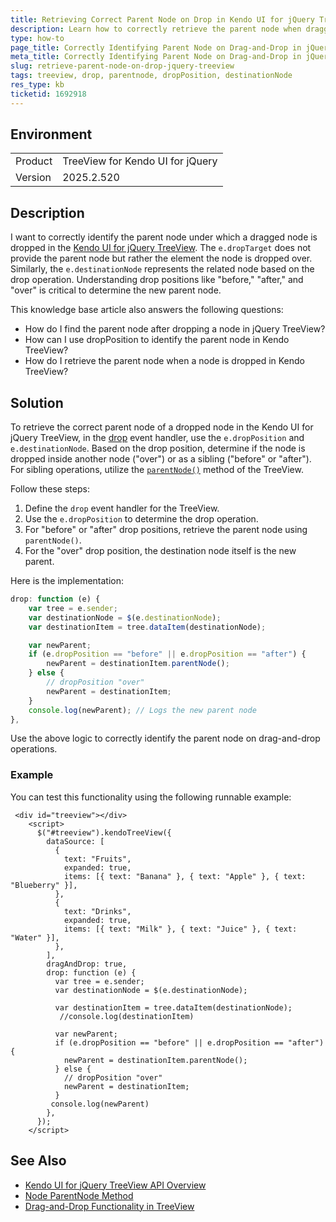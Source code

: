 ```yaml
---
title: Retrieving Correct Parent Node on Drop in Kendo UI for jQuery TreeView
description: Learn how to correctly retrieve the parent node when dragging and dropping nodes in the Kendo UI for jQuery TreeView.
type: how-to
page_title: Correctly Identifying Parent Node on Drag-and-Drop in jQuery TreeView
meta_title: Correctly Identifying Parent Node on Drag-and-Drop in jQuery TreeView
slug: retrieve-parent-node-on-drop-jquery-treeview
tags: treeview, drop, parentnode, dropPosition, destinationNode
res_type: kb
ticketid: 1692918
---
```


## Environment

<table>
<tbody>
<tr>
<td> Product </td>
<td> 
TreeView for Kendo UI for jQuery
</td>
</tr>
<tr>
<td> Version </td>
<td> 2025.2.520 </td>
</tr>
</tbody>
</table>

## Description

I want to correctly identify the parent node under which a dragged node is dropped in the [Kendo UI for jQuery TreeView](https://docs.telerik.com/kendo-ui/api/javascript/ui/treeview). The `e.dropTarget` does not provide the parent node but rather the element the node is dropped over. Similarly, the `e.destinationNode` represents the related node based on the drop operation. Understanding drop positions like "before," "after," and "over" is critical to determine the new parent node.

This knowledge base article also answers the following questions:
- How do I find the parent node after dropping a node in jQuery TreeView?
- How can I use dropPosition to identify the parent node in Kendo TreeView?
- How do I retrieve the parent node when a node is dropped in Kendo TreeView?

## Solution

To retrieve the correct parent node of a dropped node in the Kendo UI for jQuery TreeView, in the [drop](/api/javascript/ui/treeview/events/drop) event handler, use the `e.dropPosition` and `e.destinationNode`. Based on the drop position, determine if the node is dropped inside another node ("over") or as a sibling ("before" or "after"). For sibling operations, utilize the [`parentNode()`](/api/javascript/data/node/methods/parentnode) method of the TreeView.

Follow these steps:

1. Define the `drop` event handler for the TreeView.
2. Use the `e.dropPosition` to determine the drop operation.
3. For "before" or "after" drop positions, retrieve the parent node using `parentNode()`.
4. For the "over" drop position, the destination node itself is the new parent.

Here is the implementation:

```javascript
drop: function (e) {
    var tree = e.sender;
    var destinationNode = $(e.destinationNode);
    var destinationItem = tree.dataItem(destinationNode);

    var newParent;
    if (e.dropPosition == "before" || e.dropPosition == "after") {
        newParent = destinationItem.parentNode();
    } else {
        // dropPosition "over"
        newParent = destinationItem;
    }
    console.log(newParent); // Logs the new parent node
},
```

Use the above logic to correctly identify the parent node on drag-and-drop operations.

### Example

You can test this functionality using the following runnable example:

```dojo
 <div id="treeview"></div>
    <script>
      $("#treeview").kendoTreeView({
        dataSource: [
          {
            text: "Fruits",
            expanded: true,
            items: [{ text: "Banana" }, { text: "Apple" }, { text: "Blueberry" }],
          },
          {
            text: "Drinks",
            expanded: true,
            items: [{ text: "Milk" }, { text: "Juice" }, { text: "Water" }],
          },
        ],
        dragAndDrop: true,
        drop: function (e) {
          var tree = e.sender;
          var destinationNode = $(e.destinationNode);
         
          var destinationItem = tree.dataItem(destinationNode);
           //console.log(destinationItem)

          var newParent;
          if (e.dropPosition == "before" || e.dropPosition == "after") {
            newParent = destinationItem.parentNode();
          } else {
            // dropPosition "over"
            newParent = destinationItem;
          }
         console.log(newParent)
        },
      });
    </script>
```

## See Also

- [Kendo UI for jQuery TreeView API Overview](https://docs.telerik.com/kendo-ui/api/javascript/ui/treeview)
- [Node ParentNode Method](https://docs.telerik.com/kendo-ui/api/javascript/data/node/methods/parentnode) 
- [Drag-and-Drop Functionality in TreeView](https://docs.telerik.com/kendo-ui/controls/navigation/treeview/drag-drop)

